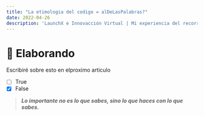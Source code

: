 ```yaml
---
title: "La etimologia del codigo = alDeLasPalabras?"
date: 2022-04-26
description: 'LaunchX e Innovacción Virtual | Mi experiencia del recorrido'
---
```



# 🐜 Elaborando

Escribiré sobre esto en elproximo articulo



 - [ ] True
 - [x] False

> **_Lo importante no es lo que sabes, sino lo que haces con lo que sabes._**
